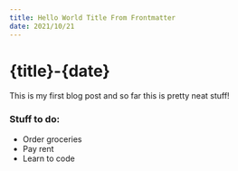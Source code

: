 ```yaml
---
title: Hello World Title From Frontmatter
date: 2021/10/21
---
```


# {title}-{date}

This is my first blog post and so far this is pretty neat stuff!

### Stuff to do:

- Order groceries
- Pay rent
- Learn to code
